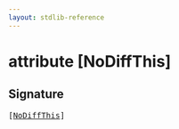 ```yaml
---
layout: stdlib-reference
---
```


# attribute [NoDiffThis]

## Signature

<pre>
[<a href="/stdlib-reference/attributes/nodiffthis-026">NoDiffThis</a>]
</pre>

